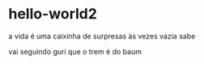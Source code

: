 # hello-world2
a vida é uma caixinha de surpresas às vezes vazia sabe

vai seguindo guri que o trem é do baum
